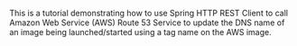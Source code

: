 This is a tutorial demonstrating how to use Spring HTTP REST Client to call Amazon Web Service (AWS) Route 53 Service to update the DNS name of an image being launched/started using a tag name on the AWS image. 